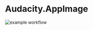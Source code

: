 # Audacity.AppImage

![example workflow](https://github.com/nx-appbuild-hub/Audacity.AppImage//actions/workflows/makefile.yml/badge.svg)

